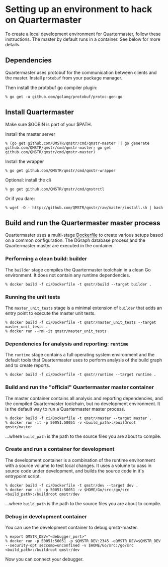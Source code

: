 # Setting up an environment to hack on Quartermaster

To create a local development environment for Quartermaster, follow
these instructions. The master by default runs in a container. See
below for more details.

## Dependencies

Quartermaster uses protobuf for the communication between clients and the master. Install `protobuf` from your package manager.

Then install the protobuf go compiler plugin:

	% go get -u github.com/golang/protobuf/protoc-gen-go

## Install Quartermaster

Make sure $GOBIN is part of your $PATH.

Install the master server

	% (go get github.com/QMSTR/qmstr/cmd/qmstr-master || go generate github.com/QMSTR/qmstr/cmd/qmstr-master; go get github.com/QMSTR/qmstr/cmd/qmstr-master)

Install the wrapper

	% go get github.com/QMSTR/qmstr/cmd/qmstr-wrapper

Optional: install the cli

	% go get github.com/QMSTR/qmstr/cmd/qmstrctl

Or if you dare:

	% wget -O - http://github.com/QMSTR/qmstr/raw/master/install.sh | bash

## Build and run the Quartermaster master process

Quartermaster uses a multi-stage [Dockerfile](ci/Dockerfile) to create various setups based on a common configuration. The DGraph database process and the Quartermaster master are executed in the container.

### Performing a clean build: builder

The `builder` stage compiles the Quartermaster toolchain in a clean Go environment. It does not contain any runtime dependencies.

	% docker build -f ci/Dockerfile -t qmstr/build --target builder .

### Running the unit tests

The `master_unit_tests` stage is a minimal extension of `builder` that adds an entry point to execute the master unit tests.

	% docker build -f ci/Dockerfile -t qmstr/master_unit_tests --target master_unit_tests .
	% docker run --rm -it qmstr/master_unit_tests

### Dependencies for analysis and reporting: `runtime`

The `runtime` stage contains a full operating system environment and the default tools that Quartermaster uses to perform analysis of the build graph and to create reports.

	% docker build -f ci/Dockerfile -t qmstr/runtime --target runtime .

### Build and run the "official" Quartermaster master container

The master container contains all analysis and reporting dependencies, and the compiled Quartermaster toolchain, but no development environment. It is the default way to run a Quartermaster master process.

	% docker build -f ci/Dockerfile -t qmstr/master --target master .
	% docker run -it -p 50051:50051 -v <build_path>:/buildroot qmstr/master

...where `build_path` is the path to the source files you are about to compile.

### Create and run a container for development

The development container is a combination of the runtime environment with a source volume to test local changes. It uses a volume to pass in source code under development, and builds the source code in it's entrypoint script.

	% docker build -f ci/Dockerfile -t qmstr/dev --target dev .
	% docker run -it -p 50051:50051 -v $HOME/Go/src:/go/src <build_path>:/buildroot qmstr/dev

...where `build_path` is the path to the source files you are about to compile.

### Debug in development container

You can use the development container to debug qmstr-master.

    % export QMSTR_DEV="<debugger_port>"
    % docker run -p 50051:50051 -p $QMSTR_DEV:2345 -eQMSTR_DEV=$QMSTR_DEV --security-opt seccomp=unconfined -v $HOME/Go/src:/go/src <build_path>:/buildroot qmstr/dev

Now you can connect your debugger.
